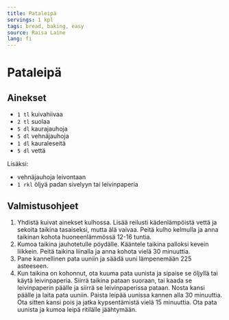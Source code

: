 ```yaml
---
title: Pataleipä
servings: 1 kpl
tags: bread, baking, easy
source: Raisa Laine
lang: fi
---
```


# Pataleipä

## Ainekset

- `1 tl` kuivahiivaa
- `2 tl` suolaa
- `5 dl` kaurajauhoja
- `5 dl` vehnäjauhoja
- `1 dl` kauraleseitä
- `5 dl` vettä

Lisäksi:

- vehnäjauhoja leivontaan
- `1 rkl` öljyä padan sivelyyn tai leivinpaperia

## Valmistusohjeet

1. Yhdistä kuivat ainekset kulhossa. Lisää reilusti kädenlämpöistä vettä ja sekoita taikina tasaiseksi, mutta älä vaivaa. Peitä kulho kelmulla ja anna taikinan kohota huoneenlämmössä 12-16 tuntia.
1. Kumoa taikina jauhotetulle pöydälle. Kääntele taikina palloksi kevein liikkein. Peitä taikina liinalla ja anna kohota vielä 30 minuuttia.
1. Pane kannellinen pata uuniin ja säädä uuni lämpenemään 225 asteeseen.
1. Kun taikina on kohonnut, ota kuuma pata uunista ja sipaise se öljyllä tai käytä leivinpaperia. Siirrä taikina pataan suoraan, tai kaada se leivinpaperin päälle ja siirrä se leivinpaperissa pataan. Nosta kansi päälle ja laita pata uuniin. Paista leipää uunissa kannen alla 30 minuuttia. Ota sitten kansi pois ja jatka kypsentämistä vielä 15 minuuttia. Ota pata uunista ja kumoa leipä ritilälle jäähtymään.
